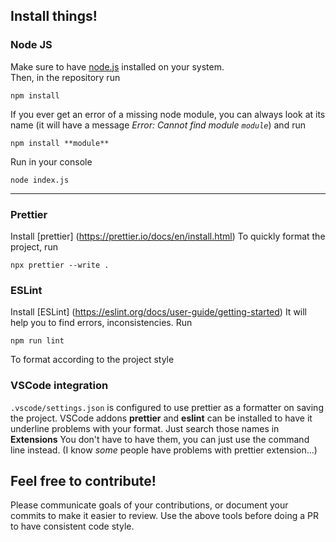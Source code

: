 ## Install things! ##

### Node JS ###

Make sure to have [node.js](https://nodejs.org/en/download/) installed on your system.  
Then, in the repository run
```
npm install
```

If you ever get an error of a missing node module, you can always look at its name (it will have a message *Error: Cannot find module `module`*) and run
```
npm install **module**
```

Run in your console
```
node index.js
```
***

### Prettier ###
Install [prettier] (https://prettier.io/docs/en/install.html)
To quickly format the project, run
```
npx prettier --write .
```

### ESLint ###
Install [ESLint] (https://eslint.org/docs/user-guide/getting-started)
It will help you to find errors, inconsistencies.
Run
```
npm run lint
```
To format according to the project style

### VSCode integration ###
`.vscode/settings.json` is configured to use prettier as a formatter on saving the project.
VSCode addons **prettier** and **eslint** can be installed to have it underline problems with your format. Just search those names in **Extensions**
You don't have to have them, you can just use the command line instead. (I know *some* people have problems with prettier extension...)

## Feel free to contribute! ##
Please communicate goals of your contributions, or document your commits to make it easier to review.
Use the above tools before doing a PR to have consistent code style.